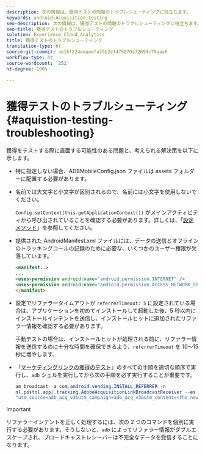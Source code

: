 ```yaml
---
description: 次の情報は、獲得テストの問題のトラブルシューティングに役立ちます。
keywords: android;Acquisition;testing
seo-description: 次の情報は、獲得テストの問題のトラブルシューティングに役立ちます。
seo-title: 獲得テストのトラブルシューティング
solution: Experience Cloud,Analytics
title: 獲得テストのトラブルシューティング
translation-type: ht
source-git-commit: ae16f224eeaeefa29b2e1479270a72694c79aaa0
workflow-type: ht
source-wordcount: '251'
ht-degree: 100%

---
```



# 獲得テストのトラブルシューティング {#aquistion-testing-troubleshooting}

獲得をテストする際に直面する可能性のある問題と、考えられる解決策を以下に示します。

* 特に指定しない場合、ADBMobileConfig.json ファイルは assets フォルダーに配置する必要があります。

* 名前では大文字と小文字が区別されるので、名前には小文字を使用しないでください。

   `Config.setContext(this.getApplicationContext())` がメインアクティビティから呼び出されていることを確認する必要があります。詳しくは、「[設定メソッド](https://docs.adobe.com/content/help/ja-JP/mobile-services/android/configuration-android/methods.html)」を参照してください。

* 提供された AndroidManifest.xml ファイルには、データの送信とオフラインのトラッキングコールの記録のために必要な、いくつかのユーザー権限が欠落しています。

   ```html
   <manifest..>
   ... 
   <uses-permission android:name="android.permission.INTERNET" />
   <uses-permission android:name="android.permission.ACCESS_NETWORK_STATE" />
   </manifest>
   ```

* 設定でリファラータイムアウトが `referrerTimeout: 5` に設定されている場合は、アプリケーションを初めてインストールして起動した後、5 秒以内にインストールインテントを送信し、インストールヒットに追加されたリファラー情報を確認する必要があります。

   手動テストの場合は、インストールヒットが処理される前に、リファラー情報を送信するのに十分な時間を確保できるよう、`referrerTimeout` を 10～15 秒に増やします。

* 「[マーケティングリンクの獲得のテスト](https://docs.adobe.com/content/help/ja-JP/mobile-services/android/acquisition-android/t-testing-marketing-link-acquisition.html)」のすべての手順を適切な順序で実行し、`adb` シェルを実行してから次の手順を必ず実行することが重要です。

   ```java
   am broadcast -a com.android.vending.INSTALL_REFERRER -n 
   nl.postnl.app/.tracking.AdobeAcquisitionLinkBroadcastReceiver --es "referrer"
   "utm_source=adb_acq_v3&utm_campaign=adb_acq_v3&utm_content=<the newly generated id at step #7>"
   ```

>[!IMPORTANT]
>
>リファラーインテントを正しく処理するには、次の 2 つのコマンドを個別に実行する必要があります。そうしないと、`adb` によってリファラー情報がダブルエスケープされ、ブロードキャストレシーバーは不完全なデータを受信することになります。
